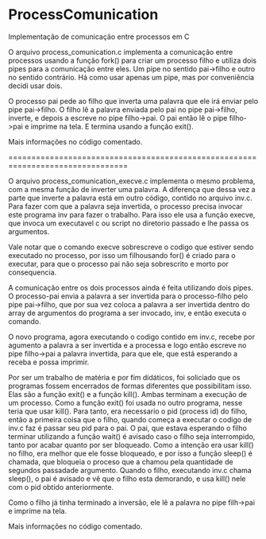 # ProcessComunication
Implementação de comunicação entre processos em C

O arquivo process_comunication.c implementa a comunicação entre processos usando a função fork() para criar um processo filho
e utiliza dois pipes para a comunicação entre eles. Um pipe no sentido pai->filho e outro no sentido contrário. Há como usar
apenas um pipe, mas por conveniência decidi usar dois.

O processo pai pede ao filho que inverta uma palavra que ele irá enviar pelo pipe pai->filho.
O filho lê a palavra enviada pelo pai no pipe pai->filho, inverte, e depois a escreve no pipe filho->pai.
O pai então lê o pipe filho->pai e imprime na tela. E termina usando a função exit().

Mais informações no código comentado.

================================================================================

O arquivo process_comunication_execve.c implementa o mesmo problema, com a mesma função de inverter uma palavra.
A diferença que dessa vez a parte que inverte a palavra está em outro código, contido no arquivo inv.c.
Para fazer com que a palavra seja invertida, o processo precisa invocar este programa inv para fazer o trabalho.
Para isso ele usa a função execve, que invoca um executavel c ou script no diretorio passado e lhe passa os argumentos.

Vale notar que o comando execve sobrescreve o codigo que estiver sendo executado no processo, por isso um filhousando for()
é criado para o executar, para que o processo pai não seja sobrescrito e morto por consequencia.

A comunicação entre os dois processos ainda é feita utilizando dois pipes. O processo-pai envia a palavra a ser invertida
para o processo-filho pelo pipe pai->filho, que por sua vez coloca a palavra a ser invertida dentro do array de argumentos
do programa a ser invocado, inv, e então executa o comando.

O novo programa, agora executando o codigo contido em inv.c, recebe por agumento a palavra a ser invertida e a processa
e logo então escreve no pipe filho->pai a palavra invertida, para que ele, que está esperando a receba e possa imprimir.

Por ser um trabalho de matéria e por fim didáticos, foi soliciado que os programas fossem encerrados de formas diferentes
que possibilitam isso. Elas são a função exit() e a função kill(). Ambas terminam a execução de um processo. Como a função
exit() foi usada no outro programa, nesse teria que usar kill(). Para tanto, era necessario o pid (process id) do filho,
então a primeira coisa que o filho, quando começa a executar o codigo de inv.c faz é passar seu pid para o pai.
O pai, que estava esperando o filho terminar utilizando a função wait() é avisado caso o filho seja interrompido, tanto
por acabar quanto por ser bloqueado. Como a intenção era usar kill() no filho, era melhor que ele fosse bloqueado, e por
isso a função sleep() é chamada, que bloqueia o proceso que a chamou pela quantidade de segundos passadade argumento.
Quando o filho, executando inv.c chama sleep(), o pai é avisado e vê que o filho esta demorando, e usa kill() nele com o pid
obtido anteriormente.

Como o filho já tinha terminado a inversão, ele lê a palavra no pipe filh->pai e imprime na tela.

Mais informações no código comentado.
